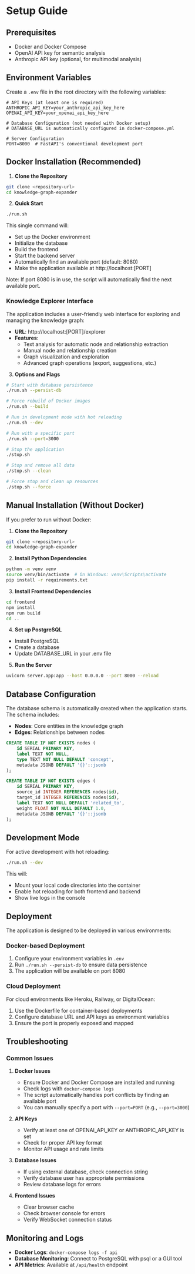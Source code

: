 # Setup Guide

## Prerequisites
- Docker and Docker Compose
- OpenAI API key for semantic analysis
- Anthropic API key (optional, for multimodal analysis)

## Environment Variables
Create a `.env` file in the root directory with the following variables:

```env
# API Keys (at least one is required)
ANTHROPIC_API_KEY=your_anthropic_api_key_here
OPENAI_API_KEY=your_openai_api_key_here

# Database Configuration (not needed with Docker setup)
# DATABASE_URL is automatically configured in docker-compose.yml

# Server Configuration
PORT=8000  # FastAPI's conventional development port
```

## Docker Installation (Recommended)

1. **Clone the Repository**
```bash
git clone <repository-url>
cd knowledge-graph-expander
```

2. **Quick Start**
```bash
./run.sh
```

This single command will:
- Set up the Docker environment
- Initialize the database
- Build the frontend
- Start the backend server
- Automatically find an available port (default: 8080)
- Make the application available at http://localhost:[PORT]

Note: If port 8080 is in use, the script will automatically find the next available port.

### Knowledge Explorer Interface

The application includes a user-friendly web interface for exploring and managing the knowledge graph:

- **URL**: http://localhost:[PORT]/explorer
- **Features**:
  - Text analysis for automatic node and relationship extraction
  - Manual node and relationship creation
  - Graph visualization and exploration
  - Advanced graph operations (export, suggestions, etc.)

3. **Options and Flags**

```bash
# Start with database persistence
./run.sh --persist-db

# Force rebuild of Docker images
./run.sh --build

# Run in development mode with hot reloading
./run.sh --dev

# Run with a specific port
./run.sh --port=3000

# Stop the application
./stop.sh

# Stop and remove all data
./stop.sh --clean

# Force stop and clean up resources
./stop.sh --force
```

## Manual Installation (Without Docker)

If you prefer to run without Docker:

1. **Clone the Repository**
```bash
git clone <repository-url>
cd knowledge-graph-expander
```

2. **Install Python Dependencies**
```bash
python -m venv venv
source venv/bin/activate  # On Windows: venv\Scripts\activate
pip install -r requirements.txt
```

3. **Install Frontend Dependencies**
```bash
cd frontend
npm install
npm run build
cd ..
```

4. **Set up PostgreSQL**
- Install PostgreSQL
- Create a database
- Update DATABASE_URL in your .env file

5. **Run the Server**
```bash
uvicorn server.app:app --host 0.0.0.0 --port 8000 --reload
```

## Database Configuration

The database schema is automatically created when the application starts. The schema includes:

- **Nodes**: Core entities in the knowledge graph
- **Edges**: Relationships between nodes

```sql
CREATE TABLE IF NOT EXISTS nodes (
    id SERIAL PRIMARY KEY,
    label TEXT NOT NULL,
    type TEXT NOT NULL DEFAULT 'concept',
    metadata JSONB DEFAULT '{}'::jsonb
);

CREATE TABLE IF NOT EXISTS edges (
    id SERIAL PRIMARY KEY,
    source_id INTEGER REFERENCES nodes(id),
    target_id INTEGER REFERENCES nodes(id),
    label TEXT NOT NULL DEFAULT 'related_to',
    weight FLOAT NOT NULL DEFAULT 1.0,
    metadata JSONB DEFAULT '{}'::jsonb
);
```

## Development Mode

For active development with hot reloading:

```bash
./run.sh --dev
```

This will:
- Mount your local code directories into the container
- Enable hot reloading for both frontend and backend
- Show live logs in the console

## Deployment

The application is designed to be deployed in various environments:

### Docker-based Deployment

1. Configure your environment variables in `.env`
2. Run `./run.sh --persist-db` to ensure data persistence
3. The application will be available on port 8080

### Cloud Deployment

For cloud environments like Heroku, Railway, or DigitalOcean:

1. Use the Dockerfile for container-based deployments
2. Configure database URL and API keys as environment variables
3. Ensure the port is properly exposed and mapped

## Troubleshooting

### Common Issues

1. **Docker Issues**
   - Ensure Docker and Docker Compose are installed and running
   - Check logs with `docker-compose logs`
   - The script automatically handles port conflicts by finding an available port
   - You can manually specify a port with `--port=PORT` (e.g., `--port=3000`)

2. **API Keys**
   - Verify at least one of OPENAI_API_KEY or ANTHROPIC_API_KEY is set
   - Check for proper API key format
   - Monitor API usage and rate limits

3. **Database Issues**
   - If using external database, check connection string
   - Verify database user has appropriate permissions
   - Review database logs for errors

4. **Frontend Issues**
   - Clear browser cache
   - Check browser console for errors
   - Verify WebSocket connection status

## Monitoring and Logs

- **Docker Logs**: `docker-compose logs -f api`
- **Database Monitoring**: Connect to PostgreSQL with psql or a GUI tool
- **API Metrics**: Available at `/api/health` endpoint
